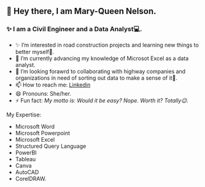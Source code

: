## 👋 Hey there, I am Mary-Queen Nelson.
### ✨ I am a Civil Engineer and a Data Analyst💻.
  - ✨ I’m interested in road construction projects and learning new things to better myself🥰.
  - 🌱 I’m currently advancing my knowledge of Microsot Excel as a data analyst.
  - 💞️ I’m looking forawrd to collaborating with highway companies and organizations in need of sorting out data to make a sense of it🙂.
  - 📫 How to reach me: [Linkedin](www.linkedin.com/in/mary-queen-nelson-6845b8273)
  - 😄 Pronouns: She/her.
  - ⚡ Fun fact: _My motto is: Would it be easy? Nope. Worth it? Totally😉._

My Expertise:

  - Microsoft Word
  - Microsoft Powerpoint
  - Microsoft Excel
  - Structured Query Language
  - PowerBI
  - Tableau
  - Canva
  - AutoCAD
  - CorelDRAW.

    
    
